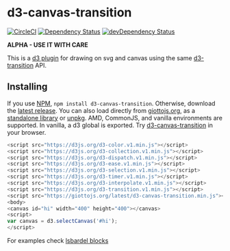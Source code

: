 # d3-canvas-transition

[![CircleCI](https://circleci.com/gh/quantmind/d3-canvas-transition.svg?style=svg)](https://circleci.com/gh/quantmind/d3-canvas-transition)
[![Dependency Status](https://david-dm.org/quantmind/d3-canvas-transition.svg)](https://david-dm.org/quantmind/d3-canvas-transition)
[![devDependency Status](https://david-dm.org/quantmind/d3-canvas-transition/dev-status.svg)](https://david-dm.org/quantmind/d3-canvas-transition#info=devDependencies)

**ALPHA - USE IT WITH CARE**

This is a [d3 plugin](https://bost.ocks.org/mike/d3-plugin/) for drawing on
svg and canvas using the same [d3-transition](https://github.com/d3/d3-transition) API.

## Installing

If you use [NPM](https://www.npmjs.com/package/d3-canvas-transition), ``npm install d3-canvas-transition``.
Otherwise, download the [latest release](https://github.com/quantmind/d3-canvas-transition/releases).
You can also load directly from [giottojs.org](https://giottojs.org),
as a [standalone library](https://giottojs.org/latest/d3-canvas-transition.js) or
[unpkg](https://unpkg.com/d3-canvas-transition/).
AMD, CommonJS, and vanilla environments are supported. In vanilla, a d3 global is exported.
Try [d3-canvas-transition](https://runkit.com/npm/d3-canvas-transition) in your browser.
```javascript
<script src="https://d3js.org/d3-color.v1.min.js"></script>
<script src="https://d3js.org/d3-collection.v1.min.js"></script>
<script src="https://d3js.org/d3-dispatch.v1.min.js"></script>
<script src="https://d3js.org/d3-ease.v1.min.js"></script>
<script src="https://d3js.org/d3-selection.v1.min.js"></script>
<script src="https://d3js.org/d3-timer.v1.min.js"></script>
<script src="https://d3js.org/d3-interpolate.v1.min.js"></script>
<script src="https://d3js.org/d3-transition.v1.min.js"></script>
<script src="https://giottojs.org/latest/d3-canvas-transition.min.js"></script>
<body>
<canvas id="hi" width="400" height="400"></canvas>
<script>
var canvas = d3.selectCanvas('#hi');
</script>
```
For examples check [lsbardel blocks](http://bl.ocks.org/lsbardel)

